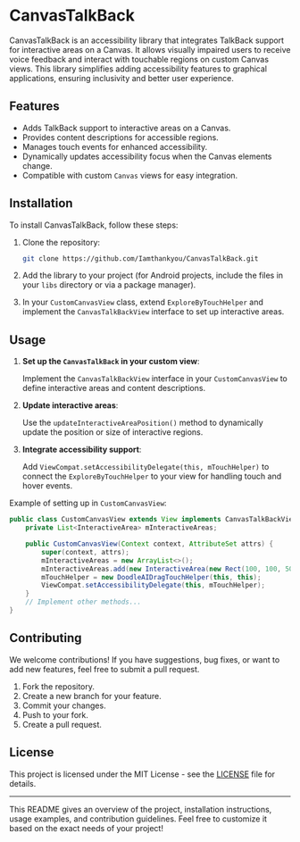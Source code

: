 # CanvasTalkBack

CanvasTalkBack is an accessibility library that integrates TalkBack support for interactive areas on a Canvas. It allows visually impaired users to receive voice feedback and interact with touchable regions on custom Canvas views. This library simplifies adding accessibility features to graphical applications, ensuring inclusivity and better user experience.

## Features

- Adds TalkBack support to interactive areas on a Canvas.
- Provides content descriptions for accessible regions.
- Manages touch events for enhanced accessibility.
- Dynamically updates accessibility focus when the Canvas elements change.
- Compatible with custom `Canvas` views for easy integration.

## Installation

To install CanvasTalkBack, follow these steps:

1. Clone the repository:

   ```bash
   git clone https://github.com/Iamthankyou/CanvasTalkBack.git
   ```

2. Add the library to your project (for Android projects, include the files in your `libs` directory or via a package manager).

3. In your `CustomCanvasView` class, extend `ExploreByTouchHelper` and implement the `CanvasTalkBackView` interface to set up interactive areas.

## Usage

1. **Set up the `CanvasTalkBack` in your custom view**:
   
   Implement the `CanvasTalkBackView` interface in your `CustomCanvasView` to define interactive areas and content descriptions.

2. **Update interactive areas**:
   
   Use the `updateInteractiveAreaPosition()` method to dynamically update the position or size of interactive regions.

3. **Integrate accessibility support**:
   
   Add `ViewCompat.setAccessibilityDelegate(this, mTouchHelper)` to connect the `ExploreByTouchHelper` to your view for handling touch and hover events.

Example of setting up in `CustomCanvasView`:

```java
public class CustomCanvasView extends View implements CanvasTalkBackView {
    private List<InteractiveArea> mInteractiveAreas;

    public CustomCanvasView(Context context, AttributeSet attrs) {
        super(context, attrs);
        mInteractiveAreas = new ArrayList<>();
        mInteractiveAreas.add(new InteractiveArea(new Rect(100, 100, 500, 500), "This is a clickable area"));
        mTouchHelper = new DoodleAIDragTouchHelper(this, this);
        ViewCompat.setAccessibilityDelegate(this, mTouchHelper);
    }
    // Implement other methods...
}
```

## Contributing

We welcome contributions! If you have suggestions, bug fixes, or want to add new features, feel free to submit a pull request.

1. Fork the repository.
2. Create a new branch for your feature.
3. Commit your changes.
4. Push to your fork.
5. Create a pull request.

## License

This project is licensed under the MIT License - see the [LICENSE](LICENSE) file for details.

---

This README gives an overview of the project, installation instructions, usage examples, and contribution guidelines. Feel free to customize it based on the exact needs of your project!
